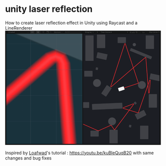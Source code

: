# unity laser reflection
How to create laser reflection effect in Unity using Raycast and a LineRenderer
<br>
<img src="https://raw.githubusercontent.com/herbou/unity-laser-reflection/master/screenshot.png" alt="unity laser reflection" /> <br>

Inspired by <a href="https://github.com/Loafwad">Loafwad</a>'s tutorial : https://youtu.be/kuBIeQuqB20
with same changes and bug fixes
